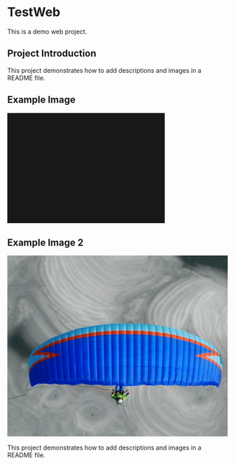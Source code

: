 # TestWeb
This is a demo web project.

## Project Introduction
This project demonstrates how to add descriptions and images in a README file.

## Example Image
![Image 3](../images/image.png)

## Example Image 2
![Image 3](../images/image2.png)

This project demonstrates how to add descriptions and images in a README file.
